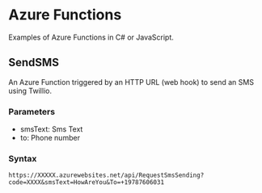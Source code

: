 # Azure Functions
Examples of Azure Functions in C# or JavaScript.

## SendSMS
An Azure Function triggered by an HTTP URL (web hook) to send an SMS using
Twillio.

### Parameters
* smsText: Sms Text
* to: Phone number    

### Syntax
`
https://XXXXX.azurewebsites.net/api/RequestSmsSending?code=XXXX&smsText=HowAreYou&To=+19787606031
`




